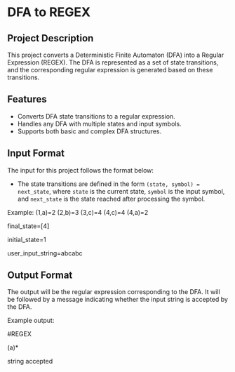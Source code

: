 # DFA to REGEX

## Project Description
This project converts a Deterministic Finite Automaton (DFA) into a Regular Expression (REGEX). The DFA is represented as a set of state transitions, and the corresponding regular expression is generated based on these transitions.

## Features
- Converts DFA state transitions to a regular expression.
- Handles any DFA with multiple states and input symbols.
- Supports both basic and complex DFA structures.

## Input Format
The input for this project follows the format below:

- The state transitions are defined in the form `(state, symbol) = next_state`, where `state` is the current state, `symbol` is the input symbol, and `next_state` is the state reached after processing the symbol.

Example:
(1,a)=2 (2,b)=3 (3,c)=4 (4,c)=4 (4,a)=2
 
final_state=[4]

initial_state=1

user_input_string=abcabc


## Output Format
The output will be the regular expression corresponding to the DFA. It will be followed by a message indicating whether the input string is accepted by the DFA.

Example output:

#REGEX

(a)*

string accepted



